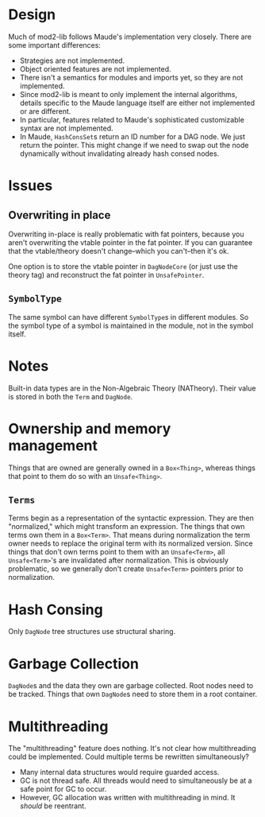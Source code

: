 # Design

Much of mod2-lib follows Maude's implementation very closely. There are some important differences:

- Strategies are not implemented.
- Object oriented features are not implemented.
- There isn't a semantics for modules and imports yet, so they are not implemented.
- Since mod2-lib is meant to only implement the internal algorithms, details specific to the Maude language itself are
  either not implemented or are different.
- In particular, features related to Maude's sophisticated customizable syntax are not implemented.
- In Maude, `HashConsSet`s return an ID number for a DAG node. We just return the pointer. This might change if we need
  to swap out the node dynamically without invalidating already hash consed nodes.

# Issues

## Overwriting in place
Overwriting in-place is really problematic with fat pointers, because you aren't
overwriting the vtable pointer in the fat pointer. If you can guarantee that
the vtable/theory doesn't change–which you can't–then it's ok.

One option is to store the vtable pointer in `DagNodeCore` (or just use
the theory tag) and reconstruct the fat pointer in `UnsafePointer`.

## `SymbolType`

The same symbol can have different `SymbolType`s in different modules. So the symbol
type of a symbol is maintained in the module, not in the symbol itself.

# Notes

Built-in data types are in the Non-Algebraic Theory (NATheory). Their value is stored in both the `Term` and `DagNode`.

# Ownership and memory management

Things that are owned are generally owned in a `Box<Thing>`, whereas things that point to them do so with an `Unsafe<Thing>`. 

## `Terms`
Terms begin as a representation of the syntactic expression. They are then "normalized," which might transform an expression. The things that own terms own them in a `Box<Term>`. That means during normalization the term owner needs to replace the original term with its normalized version. Since things that don't own terms point to them with an `Unsafe<Term>`, all `Unsafe<Term>`'s are invalidated after normalization. This is obviously problematic, so we generally don't create `Unsafe<Term>` pointers prior to normalization.

# Hash Consing

Only `DagNode` tree structures use structural sharing.

# Garbage Collection

`DagNode`s and the data they own are garbage collected. Root nodes need to be tracked. Things that own `DagNode`s need to store them in a root container.

# Multithreading

The "multithreading" feature does nothing. It's not clear how multithreading could be implemented. Could multiple terms be rewritten simultaneously?

- Many internal data structures would require guarded access.
- GC is not thread safe. All threads would need to simultaneously be at a safe point for GC to occur. 
- However, GC allocation was written with multithreading in mind. It *should* be reentrant. 

